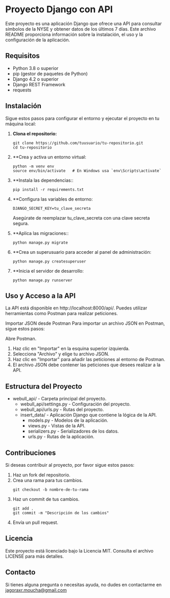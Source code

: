 # Proyecto Django con API

Este proyecto es una aplicación Django que ofrece una API para consultar símbolos de la NYSE y obtener datos de los últimos 7 días. Este archivo README proporciona información sobre la instalación, el uso y la configuración de la aplicación.

## Requisitos

- Python 3.8 o superior
- pip (gestor de paquetes de Python)
- Django 4.2 o superior
- Django REST Framework
- requests

## Instalación

Sigue estos pasos para configurar el entorno y ejecutar el proyecto en tu máquina local:

1. **Clona el repositorio:**

   ```
   git clone https://github.com/tuusuario/tu-repositorio.git
   cd tu-repositorio
   ```
2. **Crea y activa un entorno virtual:

    ```
    python -m venv env
    source env/bin/activate   # En Windows usa `env\Scripts\activate`
    ```

3. **Instala las dependencias::

    ```
    pip install -r requirements.txt
    ```

4. **Configura las variables de entorno:

    ```
    DJANGO_SECRET_KEY=tu_clave_secreta
    ```
    Asegúrate de reemplazar tu_clave_secreta con una clave secreta segura.

5. **Aplica las migraciones::

    ```
    python manage.py migrate
    ```

6. **Crea un superusuario para acceder al panel de administración:

    ```
    python manage.py createsuperuser
    ```

7. **Inicia el servidor de desarrollo:

    ```
    python manage.py runserver
    ```

## Uso y Acceso a la API
La API está disponible en http://localhost:8000/api/. Puedes utilizar herramientas como Postman para realizar peticiones.

Importar JSON desde Postman
Para importar un archivo JSON en Postman, sigue estos pasos:

Abre Postman.
1. Haz clic en "Importar" en la esquina superior izquierda.
2. Selecciona "Archivo" y elige tu archivo JSON.
3. Haz clic en "Importar" para añadir las peticiones al entorno de Postman.
4. El archivo JSON debe contener las peticiones que desees realizar a la API.

## Estructura del Proyecto
- webull_api/ - Carpeta principal del proyecto.
    - webull_api/settings.py - Configuración del proyecto.
    - webull_api/urls.py - Rutas del proyecto.
    - insert_data/ - Aplicación Django que contiene la lógica de la API.
        - models.py - Modelos de la aplicación.
        - views.py - Vistas de la API.
        - serializers.py - Serializadores de los datos.
        - urls.py - Rutas de la aplicación.

## Contribuciones
  Si deseas contribuir al proyecto, por favor sigue estos pasos:

  1. Haz un fork del repositorio.
  2. Crea una rama para tus cambios.
     ```
     git checkout -b nombre-de-tu-rama
     ```
  4. Haz un commit de tus cambios.
     ```
     git add .
     git commit -m "Descripción de los cambios"
     ```
  6. Envía un pull request.

## Licencia
  Este proyecto está licenciado bajo la Licencia MIT. Consulta el archivo LICENSE para más detalles.

## Contacto
  Si tienes alguna pregunta o necesitas ayuda, no dudes en contactarme en jagoraxr.moucha@gmail.com
